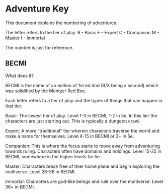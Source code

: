 # Adventure Key

This document explains the numbering of adventures.

The letter refers to the tier of play.
    B - Basic
    E - Expert
    C - Companion
    M - Master
    I - Immortal

The number is just for reference.

## BECMI

What does it?

BECMI is the name of an edition of 1st ed dnd (B/X being a second) which was solidified by the Mentzer Red Box.

Each letter refers to a tier of play and the types of things that can happen in that tier.

Basic: The lowest tier of play. Level 1-3 in BECMI, 1-2 in 5e. In this tier the characters are just starting out. This is typically a dungeon crawl.

Expert: A more "traditional" tier wherein characters traverse the world and make a name for themselves. Level 4-15 in BECMI or 3+ in 5e.

Companion: This is where the focus starts to move away from adventuring towards ruling. Characters often have domains and holdings. Level 15-25 in BECMI, somewhere in the higher levels for 5e.

Master: Characters break free of thier home plane and begin exploring the multiverse. Level 26-36 in BECMI. 

Immortal: Characters are god-like beings and rule over the multiverse. Level 36+ in BECMI.